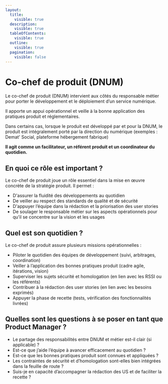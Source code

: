 ```yaml
---
layout:
  title:
    visible: true
  description:
    visible: true
  tableOfContents:
    visible: true
  outline:
    visible: true
  pagination:
    visible: false
---
```


# Co-chef de produit (DNUM)

Le co-chef de produit (DNUM) intervient aux côtés du responsable métier pour porter le développement et le déploiement d’un service numérique.

Il apporte un appui opérationnel et veille à la bonne application des pratiques produit et réglementaires.

Dans certains cas, lorsque le produit est développé par et pour la DNUM, le produit est intégralement porté par la direction du numérique (exemples : Demat' Social, plateforme hébergement fabrique)

**Il agit comme un facilitateur, un référent produit et un coordinateur du quotidien.**

## En quoi ce rôle est important ?

Le co-chef de produit joue un rôle essentiel dans la mise en œuvre concrète de la stratégie produit. Il permet :

* D'assurer la fluidité des développements au quotidien
* De veiller au respect des standards de qualité et de sécurité
* D'appuyer l’équipe dans la rédaction et la priorisation des user stories
* De soulager le responsable métier sur les aspects opérationnels pour qu’il se concentre sur la vision et les usages

## Quel est son quotidien ?

Le co-chef de produit assure plusieurs missions opérationnelles :

* Piloter le quotidien des équipes de développement (suivi, arbitrages, coordination)
* Veiller à l’application des bonnes pratiques produit (cadre agile, itérations, vision)
* Superviser les sujets sécurité et homologation (en lien avec les RSSI ou les référents)
* Contribuer à la rédaction des user stories (en lien avec les besoins exprimés)
* Appuyer la phase de recette (tests, vérification des fonctionnalités livrées)

## Quelles sont les questions à se poser en tant que Product Manager ?

* Le partage des responsabilités entre DNUM et métier est-il clair (si applicable) ?
* Est-ce que j’aide l’équipe à avancer efficacement au quotidien ?
* Est-ce que les bonnes pratiques produit sont connues et appliquées ?
* Les contraintes de sécurité et d’homologation sont-elles bien intégrées dans la feuille de route ?
* Suis-je en capacité d’accompagner la rédaction des US et de faciliter la recette ?
